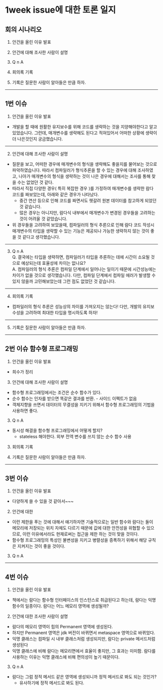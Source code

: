 # 1week issue에 대한 토론 일지

## 회의 시나리오

1. 안건을 올린 이유 발표

2. 안건에 대해 조사한 사람이 설명

3. Q n A

4. 회의록 기록

5. 기록은 질문한 사람이 알아들은 만큼 하자.
---

## 1번 이슈
1. 안건을 올린 이유 발표
- 개발을 할 때에 원활한 유지보수를 위해 코드를 생략하는 것을 지양해야한다고 알고 있었습니다. 
  그런데, 매개변수를 생략해도 된다고 적혀있어서 어떠한 상황에 생략이 더 나은것인지 궁금했습니다.

----------

2. 안건에 대해 조사한 사람이 설명
- 질문을 보고, 어떠한 경우에 매개변수의 형식을 생략해도 좋을지를 물어보는 것으로 파악하였습니다.
  따라서 컴파일러가 형식추론을 할 수 있는 경우에 대해 조사하였고, 나아가 매개변수의 형식을 생략하는 것이 나은 경우에 대해서는 조사를 통해 찾을 수는 없었던 것 같다.
- 따라서 직접 다양한 경우( 특히 복잡한 경우 )를 가정하여 매개변수를 생략한 람다 코드를 짜보았는데, 아래와 같은 경우가 나타났다.
  - 중간 연산 등으로 인해 코드를 짜면서도 헷갈려 원본 데이터를 참고하게 되었던 것 같습니다.
  - 많은 경우는 아니지만, 람다식 내부에서 매개변수가 변경된 경우들을 고려하는 것이 어려울 것 같았습니다.
- 위 경우들을 고려하여 보았을때, 컴파일러의 형식 추론으로 인해 람다 코드 작성시 매개변수의 타입을 생략할 수 있는 기능은 제공되나 가능한 생략하지 않는 것이 좋을 것 같다고 생각했습니다.

----------

3. Q n A<br>
Q. 결국에는 타입을 생략하면, 컴파일러가 타입을 추론하는 데에 시간이 소요될 것으로 예상되는데 효율성에 차이는 없나요?<br>
A. 컴파일러의 형식 추론은 컴파일 단계에서 일어나는 일이기 때문에 시간성능에는 차이가 없을 것으로 생각했습니다. 
   다만, 컴파일 단계에서 컴파일 에러가 발생할 수 있지 않을까 고민해보았는데 그런 점도 없었던 것 같습니다. 

----------

4. 회의록 기록
- 컴파일러의 형식 추론은 성능상의 차이를 가져오지는 않는다! 다만, 개발의 유지보수성을 고려하여 최대한 타입을 명시하도록 하자!

----------

5. 기록은 질문한 사람이 알아들은 만큼 하자.


-----
## 2번 이슈 함수형 프로그래밍
1. 안건을 올린 이유 발표
- 희수가 정리

3. 안건에 대해 조사한 사람이 설명
- 함수형 프로그래밍에서는 조건은 순수 함수가 있다.
- 순수 함수는 인자를 받으면 똑같은 결과를 반환. - 사이드 이펙트가 없음
- 객체지향을 쓰면서 데이터의 무결성을 지키기 위해서 함수형 프로그래밍의 기법을 사용하면 좋다.

3. Q n A
- 동시성 해결을 함수형 프로그래밍에서 어떻게 할지?
  - stateless 해야한다. 외부 전역 변수를 쓰지 않는 순수 함수 사용

3. 회의록 기록

4. 기록은 질문한 사람이 알아들은 만큼 하자.

---
## 3번 이슈 
1. 안건을 올린 이유 발표
- 다양하게 쓸 수 있을 것 같아서~~~

2. 안건에 대한
- 이런 제한을 푸는 것에 대해서 얘기하자면 기술적으로는 일반 함수와 람다는 둘이 메모리에 저장되는 위치 자체도 다르기 때문에 값에 대한 안전성을 위협할 수 있으므로, 이런 이유에서라도 현재로써는 접근을 제한 하는 것이 맞을 것이다.
- 함수형 프로그래밍의 특성인 불변성을 지키고 병렬성을 증폭하기 위해서 해당 규칙은 지켜지는 것이 좋을 것이다.

3. Q n A

---
## 4번 이슈
1. 안건을 올린 이유 발표
- 책에서는 람다는 함수형 인터페이스의 인스턴스로 취급된다고 하는데, 람다는 익명 함수의 일종이다. 람다는 어느 메모리 영역에 생성될까?

2. 안건에 대한 조사한 사람이 설명
- 람다의 메모리 영역이 힙의 Permanent 영역에 생성된다.
- 하지만 Permanent 영역은 jdk 버전이 바뀌면서 metaspace 영역으로 바뀌었다.
- 익명 클래스는 컴파일 시 내부 클래스처럼 생성되지만, 람다는 private 메서드처럼 생성된다
- 익명 클래스에 비해 람다는 메모리면에서 효율이 좋지만, 그 효과는 미미함. 람다를 사용하는 이유는 익명 클래스에 비해 편의성이 높기 때문이다.

3. Q n A
- 람다는 그럼 정적 메서드 같은 영역에 생성되니까 정적 메서드로 봐도 되는 것인가?
    - 유사하기에 정적 메서드로 봐도 된다.



